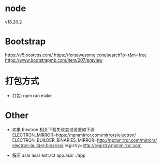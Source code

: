 # node

v18.20.2

# Bootstrap

https://v5.bootcss.com/
https://fontawesome.com/search?o=r&m=free
https://www.bootstrapmb.com/item/207/preview

# 打包方式

- 打包: npm run make

# Other

- 如果 Electron 相关下载失败尝试设置如下源
  ELECTRON_MIRROR=https://npmmirror.com/mirrors/electron/
  ELECTRON_BUILDER_BINARIES_MIRROR=http://npmmirror.com/mirrors/electron-builder-binaries/
  registry=http://registry.npmmirror.com

- 解压 asar
  asar extract app.asar ./app

